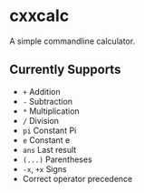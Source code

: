 # cxxcalc

A simple commandline calculator.

## Currently Supports
* `+`  Addition
* `-`  Subtraction
* `*`  Multiplication
* `/`  Division
* `pi`  Constant Pi
* `e`  Constant e
* `ans`  Last result
* `(...)`  Parentheses
* `-x`, `+x` Signs
* Correct operator precedence
